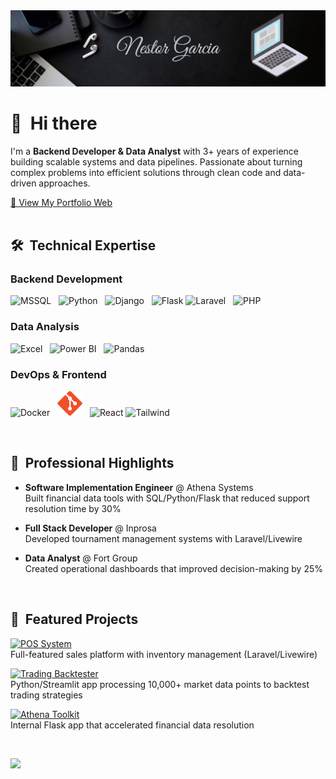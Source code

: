 <!--
**Nesgc/Nesgc** is a ✨ _special_ ✨ repository because its `README.md` (this file) appears on your GitHub profile.

Here are some ideas to get you started:

- 🔭 I’m currently working on ...
- 🌱 I’m currently learning ...
- 👯 I’m looking to collaborate on ...
- 🤔 I’m looking for help with ...
- 💬 Ask me about ...
- 📫 How to reach me: ...
- 😄 Pronouns: ...
- ⚡ Fun fact: ...
-->

<img src="img/Screenshot 2025-03-25 150400.png" width="1300">

# 👋 &nbsp;Hi there

I'm a **Backend Developer & Data Analyst** with 3+ years of experience building scalable systems and data pipelines. Passionate about turning complex problems into efficient solutions through clean code and data-driven approaches.

[🔗 View My Portfolio Web](https://nestorgarcia.vercel.app/)  
&nbsp;

## 🛠 &nbsp;Technical Expertise

### Backend Development

<img src="https://www.freeiconspng.com/thumbs/sql-server-icon-png/sql-server-icon-png-8.png" width="40" height="40" alt="MSSQL"/> &nbsp;
<img src="https://cdn3.iconfinder.com/data/icons/logos-and-brands-adobe/512/267_Python-512.png" width="40" height="40" alt="Python"/> &nbsp;
<img src="https://www.svgrepo.com/show/353657/django-icon.svg" width="40" height="40" alt="Django"/> &nbsp;
<img src="https://img.icons8.com/fluent/512/flask.png" width="40" height="40" alt="Flask"/>
<img src="https://static-00.iconduck.com/assets.00/laravel-icon-497x512-uwybstke.png" width="40" height="40" alt="Laravel"/> &nbsp;
<img src="https://www.svgrepo.com/show/452088/php.svg" width="40" height="40" alt="PHP"/> &nbsp;

### Data Analysis
<img src="https://upload.wikimedia.org/wikipedia/commons/3/34/Microsoft_Office_Excel_%282019%E2%80%93present%29.svg" width="40" height="40" alt="Excel"/> &nbsp;
<img src="https://upload.wikimedia.org/wikipedia/commons/thumb/c/cf/New_Power_BI_Logo.svg/630px-New_Power_BI_Logo.svg.png" width="40" height="40" alt="Power BI"/> &nbsp;
<img src="https://encrypted-tbn0.gstatic.com/images?q=tbn:ANd9GcTwbEmQTbGryUhOqEhjFHWbRonjX9GU0Qoe7c9DL5q_wp18fpdU7RK8tvd9YVqnntgRESA&usqp=CAU" width="40" height="40" alt="Pandas"/> &nbsp;

### DevOps & Frontend
<img src="https://www.docker.com/wp-content/uploads/2022/03/vertical-logo-monochromatic.png" width="40" height="40" alt="Docker"/> &nbsp;
<img src="https://raw.githubusercontent.com/devicons/devicon/master/icons/git/git-original.svg" width="40" height="40" alt="Git"/> &nbsp;
<img src="https://cdn.iconscout.com/icon/free/png-256/free-react-logo-icon-download-in-svg-png-gif-file-formats--wordmark-programming-langugae-freebies-pack-logos-icons-1175110.png?f=webp&w=256" width="40" height="40" alt="React"/>
<img src="https://www.svgrepo.com/show/374118/tailwind.svg" width="40" height="40" alt="Tailwind"/>

&nbsp;

## 💼 &nbsp;Professional Highlights

- **Software Implementation Engineer** @ Athena Systems  
  Built financial data tools with SQL/Python/Flask that reduced support resolution time by 30%
  
- **Full Stack Developer** @ Inprosa  
  Developed tournament management systems with Laravel/Livewire

- **Data Analyst** @ Fort Group  
  Created operational dashboards that improved decision-making by 25%

&nbsp;

## 🚀 &nbsp;Featured Projects

[![POS System](https://img.shields.io/badge/-Retail_POS_System-2d2d2d?style=flat&logo=laravel&logoColor=white)](https://github.com/Nesgc/SalesSystemLivewireV3)  
Full-featured sales platform with inventory management (Laravel/Livewire)

[![Trading Backtester](https://img.shields.io/badge/-Trading_Backtester-2d2d2d?style=flat&logo=python&logoColor=white)](https://github.com/Nesgc/BacktestingStrategies)  
Python/Streamlit app processing 10,000+ market data points to backtest trading strategies

[![Athena Toolkit](https://img.shields.io/badge/-Athena_Internal_Tool-2d2d2d?style=flat&logo=flask&logoColor=white)](#)  
Internal Flask app that accelerated financial data resolution

&nbsp;


<img src="https://github-readme-streak-stats.herokuapp.com?user=Nesgc&theme=transparent" width="700">
